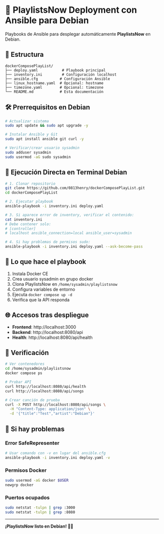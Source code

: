 # 🚀 PlaylistsNow Deployment con Ansible para Debian

Playbooks de Ansible para desplegar automáticamente **PlaylistsNow** en Debian.

## 📁 Estructura

```
dockerComposePlayList/
├── deploy.yaml           # Playbook principal
├── inventory.ini         # Configuración localhost
├── ansible.cfg          # Configuración Ansible
├── linux_hostname.yaml  # Opcional: hostname
├── timezone.yaml        # Opcional: timezone
└── README.md            # Esta documentación
```

## 🛠️ Prerrequisitos en Debian

```bash
# Actualizar sistema
sudo apt update && sudo apt upgrade -y

# Instalar Ansible y Git
sudo apt install ansible git curl -y

# Verificar/crear usuario sysadmin
sudo adduser sysadmin
sudo usermod -aG sudo sysadmin
```

## 🚀 Ejecución Directa en Terminal Debian

```bash
# 1. Clonar repositorio
git clone https://github.com/0813henry/dockerComposePlayList.git
cd dockerComposePlayList

# 2. Ejecutar playbook
ansible-playbook -i inventory.ini deploy.yaml

# 3. Si aparece error de inventory, verificar el contenido:
cat inventory.ini
# Debe contener solo:
# [controller]
# localhost ansible_connection=local ansible_user=sysadmin

# 4. Si hay problemas de permisos sudo:
ansible-playbook -i inventory.ini deploy.yaml --ask-become-pass
```

## 🎯 Lo que hace el playbook

1. Instala Docker CE
2. Crea usuario sysadmin en grupo docker
3. Clona PlaylistsNow en `/home/sysadmin/playlistsnow`
4. Configura variables de entorno
5. Ejecuta `docker compose up -d`
6. Verifica que la API responda

## 🌐 Accesos tras despliegue

- **Frontend**: http://localhost:3000
- **Backend**: http://localhost:8080/api
- **Health**: http://localhost:8080/api/health

## 🔧 Verificación

```bash
# Ver contenedores
cd /home/sysadmin/playlistsnow
docker compose ps

# Probar API
curl http://localhost:8080/api/health
curl http://localhost:8080/api/songs

# Crear canción de prueba
curl -X POST http://localhost:8080/api/songs \
  -H "Content-Type: application/json" \
  -d '{"title":"Test","artist":"Debian"}'
```

## 🚨 Si hay problemas

### Error SafeRepresenter

```bash
# Usar comando con -v en lugar del ansible.cfg
ansible-playbook -i inventory.ini deploy.yaml -v
```

### Permisos Docker

```bash
sudo usermod -aG docker $USER
newgrp docker
```

### Puertos ocupados

```bash
sudo netstat -tulpn | grep :3000
sudo netstat -tulpn | grep :8080
```

---

**¡PlaylistsNow listo en Debian! 🎵🐧**
